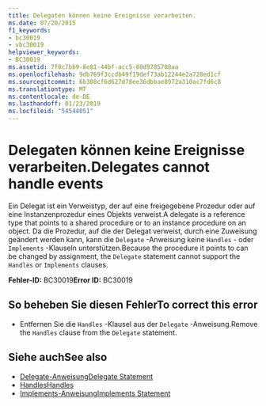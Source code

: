 ```yaml
---
title: Delegaten können keine Ereignisse verarbeiten.
ms.date: 07/20/2015
f1_keywords:
- bc30019
- vbc30019
helpviewer_keywords:
- BC30019
ms.assetid: 7f0c7bb9-8e81-44bf-acc5-80d9785708aa
ms.openlocfilehash: 9db769f3ccdb49f19def73ab12244e2a728ed1cf
ms.sourcegitcommit: 6b308cf6d627d78ee36dbbae8972a310ac7fd6c8
ms.translationtype: MT
ms.contentlocale: de-DE
ms.lasthandoff: 01/23/2019
ms.locfileid: "54544051"
---
```

# <a name="delegates-cannot-handle-events"></a><span data-ttu-id="5d829-102">Delegaten können keine Ereignisse verarbeiten.</span><span class="sxs-lookup"><span data-stu-id="5d829-102">Delegates cannot handle events</span></span>
<span data-ttu-id="5d829-103">Ein Delegat ist ein Verweistyp, der auf eine freigegebene Prozedur oder auf eine Instanzenprozedur eines Objekts verweist.</span><span class="sxs-lookup"><span data-stu-id="5d829-103">A delegate is a reference type that points to a shared procedure or to an instance procedure on an object.</span></span> <span data-ttu-id="5d829-104">Da die Prozedur, auf die der Delegat verweist, durch eine Zuweisung geändert werden kann, kann die `Delegate` -Anweisung keine `Handles` - oder `Implements` -Klauseln unterstützen.</span><span class="sxs-lookup"><span data-stu-id="5d829-104">Because the procedure it points to can be changed by assignment, the `Delegate` statement cannot support the `Handles` or `Implements` clauses.</span></span>  
  
 <span data-ttu-id="5d829-105">**Fehler-ID:** BC30019</span><span class="sxs-lookup"><span data-stu-id="5d829-105">**Error ID:** BC30019</span></span>  
  
## <a name="to-correct-this-error"></a><span data-ttu-id="5d829-106">So beheben Sie diesen Fehler</span><span class="sxs-lookup"><span data-stu-id="5d829-106">To correct this error</span></span>  
  
-   <span data-ttu-id="5d829-107">Entfernen Sie die `Handles` -Klausel aus der `Delegate` -Anweisung.</span><span class="sxs-lookup"><span data-stu-id="5d829-107">Remove the `Handles` clause from the `Delegate` statement.</span></span>  
  
## <a name="see-also"></a><span data-ttu-id="5d829-108">Siehe auch</span><span class="sxs-lookup"><span data-stu-id="5d829-108">See also</span></span>

- [<span data-ttu-id="5d829-109">Delegate-Anweisung</span><span class="sxs-lookup"><span data-stu-id="5d829-109">Delegate Statement</span></span>](../../visual-basic/language-reference/statements/delegate-statement.md)
- [<span data-ttu-id="5d829-110">Handles</span><span class="sxs-lookup"><span data-stu-id="5d829-110">Handles</span></span>](../../visual-basic/language-reference/statements/handles-clause.md)
- [<span data-ttu-id="5d829-111">Implements-Anweisung</span><span class="sxs-lookup"><span data-stu-id="5d829-111">Implements Statement</span></span>](../../visual-basic/language-reference/statements/implements-statement.md)
